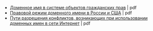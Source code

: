 
* [Доменное имя в системе объектов гражданских прав](http://vak.ed.gov.ru/az/server/php/filer.php?table=att_case&fld=autoref&key%5B%5D=96408001) | pdf
* [Правовой режим доменного имени в России и США](http://ecommercelaw.ru/sites/default/files/gladkaya-180914-d.pdf) | pdf
* [Пути разрешения конфликтов, возникающих при использовании доменных имен в сети Интернет](http://static.freereferats.ru/_avtoreferats/01002631115.pdf) | pdf
